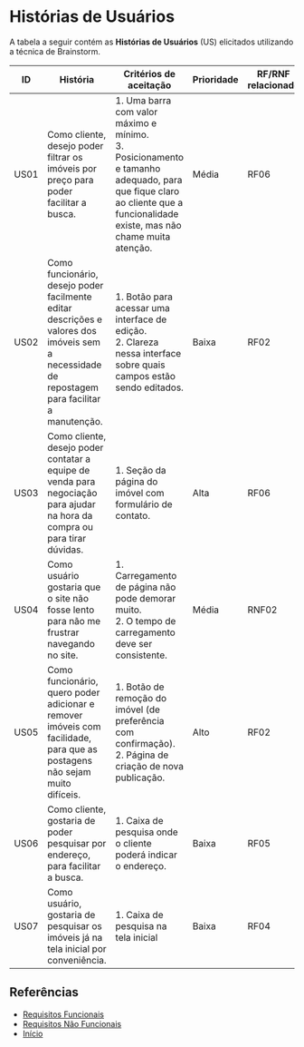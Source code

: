 # Histórias de Usuários

A tabela a seguir contém as **Histórias de Usuários** (US) elicitados utilizando a técnica de Brainstorm.

| ID   | História                                                                                                                                       | Critérios de aceitação                                                                                                                                                       | Prioridade | RF/RNF relacionado |
| ---- | ---------------------------------------------------------------------------------------------------------------------------------------------- | ---------------------------------------------------------------------------------------------------------------------------------------------------------------------------- | ---------- | ------------------ |
| US01 | Como cliente, desejo poder filtrar os imóveis por preço para poder facilitar a busca.                                                          | 1. Uma barra com valor máximo e mínimo. <br> 3. Posicionamento e tamanho adequado, para que fique claro ao cliente que a funcionalidade existe, mas não chame muita atenção. | Média      | RF06               |
| US02 | Como funcionário, desejo poder facilmente editar descrições e valores dos imóveis sem a necessidade de repostagem para facilitar a manutenção. | 1. Botão para acessar uma interface de edição. <br> 2. Clareza nessa interface sobre quais campos estão sendo editados.                                                      | Baixa      | RF02               |
| US03 | Como cliente, desejo poder contatar a equipe de venda para negociação para ajudar na hora da compra ou para tirar dúvidas.                     | 1. Seção da página do imóvel com formulário de contato.                                                                                                                      | Alta       | RF06               |
| US04 | Como usuário gostaria que o site não fosse lento para não me frustrar navegando no site.                                                       | 1. Carregamento de página não pode demorar muito. <br> 2. O tempo de carregamento deve ser consistente.                                                                      | Média      | RNF02              |
| US05 | Como funcionário, quero poder adicionar e remover imóveis com facilidade, para que as postagens não sejam muito difíceis.                      | 1. Botão de remoção do imóvel (de preferência com confirmação). <br> 2. Página de criação de nova publicação.                                                                | Alto       | RF02               |
| US06 | Como cliente, gostaria de poder pesquisar por endereço, para facilitar a busca.                                                                | 1. Caixa de pesquisa onde o cliente poderá indicar o endereço.                                                                                                               | Baixa      | RF05               |
| US07 | Como usuário, gostaria de pesquisar os imóveis já na tela inicial por conveniência.                                                            | 1. Caixa de pesquisa na tela inicial                                                                                                                                         | Baixa      | RF04               |

## Referências

* [Requisitos Funcionais](RF.md)
* [Requisitos Não Funcionais](RNF.md)
* [Início](../README.md)
